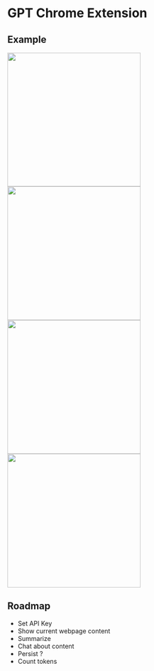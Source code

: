 # GPT Chrome Extension

## Example

<img src="https://raw.githubusercontent.com/snwfdhmp/gpt-chrome-summarizer/main/docs/screenshot-1.png"  width="300">

<img src="https://raw.githubusercontent.com/snwfdhmp/gpt-chrome-summarizer/main/docs/screenshot-2.png"  width="300">

<img src="https://raw.githubusercontent.com/snwfdhmp/gpt-chrome-summarizer/main/docs/screenshot-3.png"  width="300">

<img src="https://raw.githubusercontent.com/snwfdhmp/gpt-chrome-summarizer/main/docs/screenshot-4.png"  width="300">


## Roadmap

- Set API Key
- Show current webpage content
- Summarize
- Chat about content
- Persist ?
- Count tokens